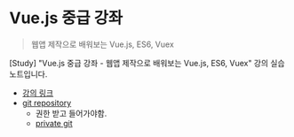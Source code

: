# Vue.js 중급 강좌

> 웹앱 제작으로 배워보는 Vue.js, ES6, Vuex

[Study] "Vue.js 중급 강좌 - 웹앱 제작으로 배워보는 Vue.js, ES6, Vuex" 강의 실습 노트입니다.

- [강의 링크](https://www.inflearn.com/course/vue-pwa-vue-js-%EC%A4%91%EA%B8%89)
- [git repository](https://gist.github.com/joshua1988/0b99be693947f302056b9d8200b40951#file-vue-intermediate-6-md)
  - 권한 받고 들어가야함.
  - [private git](https://github.com/joshua1988/vue-intermediate)
